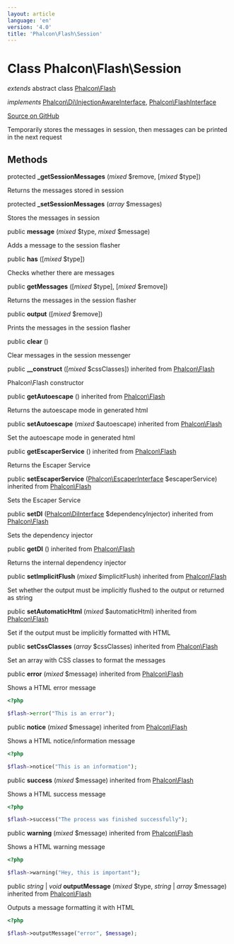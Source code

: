 ```yaml
---
layout: article
language: 'en'
version: '4.0'
title: 'Phalcon\Flash\Session'
---
```

# Class **Phalcon\Flash\Session**

*extends* abstract class [Phalcon\Flash](api/Phalcon_Flash)

*implements* [Phalcon\Di\InjectionAwareInterface](api/Phalcon_Di_InjectionAwareInterface), [Phalcon\FlashInterface](api/Phalcon_FlashInterface)

<a href="https://github.com/phalcon/cphalcon/tree/v4.0.0/phalcon/flash/session.zep" class="btn btn-default btn-sm">Source on GitHub</a>

Temporarily stores the messages in session, then messages can be printed in the next request


## Methods
protected  **_getSessionMessages** (*mixed* $remove, [*mixed* $type])

Returns the messages stored in session



protected  **_setSessionMessages** (*array* $messages)

Stores the messages in session



public  **message** (*mixed* $type, *mixed* $message)

Adds a message to the session flasher



public  **has** ([*mixed* $type])

Checks whether there are messages



public  **getMessages** ([*mixed* $type], [*mixed* $remove])

Returns the messages in the session flasher



public  **output** ([*mixed* $remove])

Prints the messages in the session flasher



public  **clear** ()

Clear messages in the session messenger



public  **__construct** ([*mixed* $cssClasses]) inherited from [Phalcon\Flash](api/Phalcon_Flash)

Phalcon\Flash constructor



public  **getAutoescape** () inherited from [Phalcon\Flash](api/Phalcon_Flash)

Returns the autoescape mode in generated html



public  **setAutoescape** (*mixed* $autoescape) inherited from [Phalcon\Flash](api/Phalcon_Flash)

Set the autoescape mode in generated html



public  **getEscaperService** () inherited from [Phalcon\Flash](api/Phalcon_Flash)

Returns the Escaper Service



public  **setEscaperService** ([Phalcon\EscaperInterface](api/Phalcon_EscaperInterface) $escaperService) inherited from [Phalcon\Flash](api/Phalcon_Flash)

Sets the Escaper Service



public  **setDI** ([Phalcon\DiInterface](api/Phalcon_DiInterface) $dependencyInjector) inherited from [Phalcon\Flash](api/Phalcon_Flash)

Sets the dependency injector



public  **getDI** () inherited from [Phalcon\Flash](api/Phalcon_Flash)

Returns the internal dependency injector



public  **setImplicitFlush** (*mixed* $implicitFlush) inherited from [Phalcon\Flash](api/Phalcon_Flash)

Set whether the output must be implicitly flushed to the output or returned as string



public  **setAutomaticHtml** (*mixed* $automaticHtml) inherited from [Phalcon\Flash](api/Phalcon_Flash)

Set if the output must be implicitly formatted with HTML



public  **setCssClasses** (*array* $cssClasses) inherited from [Phalcon\Flash](api/Phalcon_Flash)

Set an array with CSS classes to format the messages



public  **error** (*mixed* $message) inherited from [Phalcon\Flash](api/Phalcon_Flash)

Shows a HTML error message

```php
<?php

$flash->error("This is an error");

```



public  **notice** (*mixed* $message) inherited from [Phalcon\Flash](api/Phalcon_Flash)

Shows a HTML notice/information message

```php
<?php

$flash->notice("This is an information");

```



public  **success** (*mixed* $message) inherited from [Phalcon\Flash](api/Phalcon_Flash)

Shows a HTML success message

```php
<?php

$flash->success("The process was finished successfully");

```



public  **warning** (*mixed* $message) inherited from [Phalcon\Flash](api/Phalcon_Flash)

Shows a HTML warning message

```php
<?php

$flash->warning("Hey, this is important");

```



public *string* | *void* **outputMessage** (*mixed* $type, *string* | *array* $message) inherited from [Phalcon\Flash](api/Phalcon_Flash)

Outputs a message formatting it with HTML

```php
<?php

$flash->outputMessage("error", $message);

```



